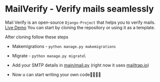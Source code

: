 # MailVerify - Verify mails seamlessly

Mail Verify is an open-source `Django-Project` that helps you to verify mails.
[Live Demo](https://mail-verify.herokuapp.com/)
You can start by cloning the repository or using it as a template.

After cloning follow these steps

- Makemigrations - `python manage.py makemigrations`
- Migrate - `python manage.py migrate`\
- Add your SMTP details in [main/mail.py](https://github.com/IamEinstein1/MailVerify/blob/main/main/mail.py) (right now it uses [mailtrap.io](https://mailtrap.io))

- Now u can start writing your own code🎉🎉🎊🥳

